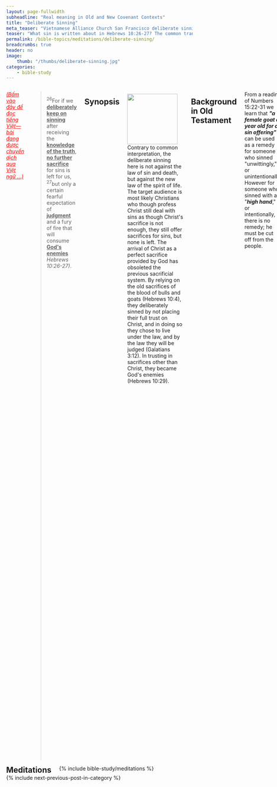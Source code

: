 ```yaml
---
layout: page-fullwidth
subheadline: "Real meaning in Old and New Covenant Contexts"
title: "Deliberate Sinning"
meta_teaser: "Vietnamese Alliance Church San Francisco deliberate sinning sacrifice  consciousness sins truth"
teaser: "What sin is written about in Hebrews 10:26-27? The common transgressions that good Christians should avoid at all cost? Or something specific that warrants such stern warning? This writing proposes that the deliberate sinning addressed in this passage is not about sins in general, but about a specific sin that calls for God's judgement, and a fury of fire, the sin that into an enemy of God."
permalink: /bible-topics/meditations/deliberate-sinning/
breadcrumbs: true
header: no
image:
    thumb: "/thumbs/deliberate-sinning.jpg"
categories:
    - bible-study
---
```

<!--more-->
<div class="row">
<div class="medium-8 columns" markdown="1">

<em><a style="color: #ff0000;" href="{{ site.baseurl }}/hoc-kinh-thanh/suy-gam/co-tinh-pham-toi/">(Bấm vào đây để đọc tiếng Việt&mdash;bài đang được chuyển dịch qua Việt ngữ ...)</a></em>

><sup>26</sup>For if we <u><strong>deliberately keep on sinning</strong></u> after receiving the <u><strong>knowledge of the truth</strong></u>, <u><strong>no further sacrifice</strong></u> for sins is left for us, <sup>27</sup>but only a certain fearful expectation of <u><strong>judgment</strong></u> and a fury of fire that will consume <u><strong>God's enemies</strong></u> <cite>Hebrews 10:26-27)</cite>.

## Synopsis

<div>
<p>
<img alt src="{{ site.baseurl }}/images/deliberate-sinning.jpg" style="border: 0px none; margin: 7px 15px 0px 0px; max-width: 100%; height: 136px; padding: 0px; float: left;">
Contrary to common interpretation, the deliberate sinning here is not against the law of sin and death, but against the new law of the spirit of life. The target audience is most likely Christians who though profess Christ still deal with sins as though Christ's sacrifice is not enough, they still offer sacrifices for sins, but none is left. The arrival of Christ as a perfect sacrifice provided by God has obsoleted the previous sacrificial system. By relying on the old sacrifices of the blood of bulls and goats (Hebrews 10:4), they deliberately sinned by not placing their full trust on Christ, and in doing so they chose to live under the law, and by the law they will be judged (Galatians 3:12). In trusting in sacrifices other than Christ, they became God's enemies (Hebrews 10:29).
</p>
</div>

## Background in Old Testament

From a reading of Numbers 15:22-31 we learn that <strong><em>"a female goat a year old for a sin offering"</em></strong> can be used as a remedy for someone who sinned "unwittingly," or unintentionally. However for someone who sinned with a "<strong><em>high hand</em></strong>," or intentionally, there is no remedy; he must be cut off from the people.

In short, unintentional breaking of God's commandments can be forgiven through an atoning sacrifice. Intentional sin, however, cannot.

Some key ideas jump out from the verses:

- deliberately keep on sinning
- knowledge of the truth
- no further sacrifice
- judgement
- God's enemy

Let us view them from both Old and New Covenant lenses so we may have a clear idea of how to apply them today. It is important that we acknowledge that the Old Testament, including the Old Covenant which dictated the relationship between God and Man during that period, is written as a shadow of things to come in the New Testament. The Bible is clear in saying that the shadow is <u>not</u> the real thing which is expressed in the person and work of Jesus Christ. We should follow the Person&mdash;the Way, Truth,and Life, and not the shadow (Colossians 2:17; Hebrews 10:1). The Bible is also clear that the New Covenant comes to replace the obsolete Old Covenant as it is written in Hebrews 8:13: <strong><em>"By calling this covenant \"new,\" he has made the first one obsolete; and what is obsolete and outdated will soon disappear."</em></strong> The Old Covenant is still relevant in the sense that it is still needed to convict the unbelieving world until they submit to Christ, but once they express their faith in Christ, they enter a new relationship with Him based on the New Covenant. Many Christians due to their lack of understanding of the Bible attempt to live under both Covenants, hence committing spiritual adultery (Romans 7:1-4).

## 1. Deliberately keep on sinning

><sup>26</sup>For if we <u><strong>deliberately keep on sinning</strong></u> after receiving the <u>knowledge of the truth</u>, <u>no further sacrifice</u> for sins is left for us, <sup>27</sup>but only a certain fearful expectation of <u>judgment</u> and a fury of fire that will consume <u>God's enemies</u>. <cite>(Hebrews 10:26-27)</cite>

### View from the Old Covenant

As we read in Numbers 15:22-31 we saw that there were basically two kinds of sins, one intentional and the other unintentional where only the unintentional sins could be forgiven through a sacrifice.

All sins must be based on the breaking of the Ten Commandments, but the difference is in whether they were committed intentionally or unintentionally. Here is where things can get a little complicated. According to Deuteronomy 17:6, there needs to be two or three witnesses before a transgressor can be put to death. One might raise a question about how the witnesses can see through the heart of the transgresser to know without any shadow of doubt that the sin was committed intentionally. However we don't need to solve this problem of determining intentionality of a transgression, because under the New Covenant we will be shown a much clearer picture of sin and forgiveness.

### View from the New Covenant

God must know what problem can be caused by the intentional/unintentional system of differentiation, but He wanted to let man come to the place where they exhaust all their resources, let them use their "knowledge of good and evil" to see if they can figure out how to get right with Him using their fuzzy logic.

When Christ came into the world was when God began to show mankind a better path. He showed them He's not interested in differentiating camels and gnats, intentional or unintentional, venial or mortal, types of sins: <em>"For all have sinned and fall short of God's glory" (Romans 3:23)</em>. He showed them that they all committed sins that deserve eternal damnation.

He declared to the world that there is only one sin that mankind must worry about; there is only one that its commission is defined as intentional; there is only one that there is no sacrifice for. Here is what Jesus said about the role of the Holy Spirit concerning sin:

> <sup>8</sup>And when he (the Holy Spirit) comes, he will prove the world <u>wrong concerning sin</u> ... <sup>9</sup>concerning sin, <u>because they do not believe in me</u> (John 16:8-9)

The world has been wrong concerning sin? Yes, it has been obsessed with sins and their categorization. The real intentional sin lies in how one answers this question: Do you believe on the One God has sent? As a matter of fact Jesus said it here earlier in John:

<p class="blockquote"><sup>28</sup>So then they said to him, "What must we do to accomplish the deeds God requires?"  <sup>29</sup>Jesus replied, "This is the deed God requires - <u>to believe</u> in the one whom he sent." (John 6:28-29)</p>

To further emphasize the role of the Holy Spirit in correcting the world's view concerning sin, Jesus asserted in Matthew 12:31:

<p class="blockquote"> <sup>31</sup>For this reason I tell you, people will be forgiven for every sin and blasphemy, but the blasphemy against the Spirit will not be forgiven.  <sup>32</sup>Whoever speaks a word against the Son of Man will be forgiven. But whoever speaks against the Holy Spirit will not be forgiven, either in this age or in the age to come.</p>

Every sin can be forgiven except one. There is no further need to pit between camels and gnats. You can even blaspheme against God Himself and be forgiven, but you're not allowed to change the message of the Holy Spirit: sin is the act of not believing in Christ. The original Greek word for "blasphemy" may also be translated to "slander," to distort the ministry of the Holy Spirit (click <a href="{{ site.url }}/bible-topics/meditations/grieving-holy-spirit/#blasphemy">here</a> for further discussion on the word "blaspheme").

The slanderer of the Holy Spirit takes peoples eyes from the main and singular objective: Christ, and moves them to the myriad camels and gnats, and the intentional or unintentional, of sins. They move them from the position of the assurance of salvation to the confusing world of chasing endlessly one sin after another.

#### The <cite>Hebrews 10</cite> context

So far we have reduced the confusion of intentional vs. unintentional sins down to a single real sin: the sin of unbelief. This is a very critical paradigm shift in our relationship with God; a shift from the Old Covenant to the New Covenant where the one deals with sin and death and the other faith and life. The context of Hebrews 10 proves even more valuable in further affirming this paradigm shift.

Hebrews 10 starts out with comparing the old system of sacrifices to that of Christ.

<p class="blockquote"><sup>1</sup>For the law possesses a shadow of the good things to come but not the reality itself, and is therefore <strong>completely unable</strong>, by the same sacrifices offered continually, year after year, <strong>to perfect those who come to worship</strong>.  <sup>2</sup>For otherwise would they not have <strong>ceased to be offered</strong>, since the worshipers would have been purified <strong>once for all</strong> and so have <strong>no further consciousness of sin?</strong>  <sup>3</sup>But in those sacrifices there is a <strong>reminder of sins</strong> year after year.  <sup>4</sup>For the blood of bulls and goats <strong>cannot take away sins</strong>.</p>

##### Man initiated sacrifices

- cannot make the worshippers perfect
- must be offered continually (like confession of sins nowadays)
- remind the worshippers of sins
- cannot take away sins

##### Christ

- make perfect the worshippers (perfection is required so we may enter God's presence&mdash;Matthew 5:48)
- offered once for all and never to be repeated again
- no further consciousness of sins
- can take away sins

With just these four verses alone we can make a case for the transition from all manners of sin to the singular sin of unbelief, from repeated and continual offering of sacrifices for all sort of sins to the final once for all sacrifice of Christ.

There is also another important truth in these verses that not only supports the need of the paradigm shift, it makes all the difference in how we are to relate to God, our concept of sin, in giving us the key to the peace that passes understanding that has eluded Christians for two thousand years since Christ. The truth about Christ's sacrifice allows us to have <strong><em>"no further consciousness of sins"</em></strong>. This is in contrast to the sacrifices of the blood of bulls and goats that serve as reminders of sins. Have you ever thought that in Christ you are allowed to have no further consciousness of sins? Consciousness of sins produces guilt, and religion thrives on guilt.

Therefore to deliberately keep on sinning is to continue to disobey the call to trust in Christ as the only means for salvation. While all sins can be forgiven, this sin of unbelief prevents any possibility of its forgiveness required for reconciliation with God. To tie deliberate sinning to the common transgressions that spring from man's sinful nature is to make it impossible for anyone to enter the kingdom of God, or at least to make the Christian life anything but an easy yoke and a light burden.

## 2. Knowledge of the truth

><sup>26</sup>For if we <u>deliberately keep on sinning</u> after receiving the <u><strong>knowledge of the truth</strong></u>, <u>no further sacrifice</u> for sins is left for us, <sup>27</sup>but only a certain fearful expectation of <u>judgment</u> and a fury of fire that will consume <u>God's enemies</u>. <cite>(Hebrews 10:26-27)</cite>

This part ties in perfectly with the conclusion that the ultimate sin is the sin of unbelief. If we place the main verses of this writing in even the larger context of the entire book of Hebrews we'd see that the <strong><em>knowledge of the truth</em></strong> in verse 26 is the knowledge that Christ's sacrifice is an act that replaces the entire sacrificial system once for all.

The first part of verse 26 can be paraphrased as follows:

<p class="blockquote">For if we deliberately refused to be forgiven of all our sins by believing in the truthful message we heard ...</p>

## 3. No further sacrifice

><sup>26</sup>For if we <u>deliberately keep on sinning</u> after receiving the <u>knowledge of the truth</u>, <u><strong>no further sacrifice</strong></u> for sins is left for us, <sup>27</sup>but only a certain fearful expectation of <u>judgment</u> and a fury of fire that will consume <u>God's enemies</u>. <cite>(Hebrews 10:26-27)</cite>

Under the Old Covenant, God gave His people a system of sacrifices to give them a measure of peace upon their failures to keep His commandments, but the sacrifices must be offered repeatedly because it is inevitable that they would continue to sin against Him. Christ brought this system to an end by His death on the cross.

<p class="blockquote"><sup>14</sup><strong><u>For by one sacrifice he has made perfect forever</u></strong> those who are being made holy. <sup>15</sup>The Holy Spirit also testifies to us about this. First he says: <sup>16</sup>“This is the covenant I will make with them after that time, says the Lord.  I will put my laws in their hearts, and I will write them on their minds.” <sup>17</sup>Then he adds: “<strong><u>Their sins and lawless acts I will remember no more</u></strong>.” <sup>18</sup>And <strong><u>where these have been forgiven, sacrifice for sin is no longer necessary</u></strong> (Hebrews 10:14-18).</p>

The old sacrificial system deals with sins one by one, intentional or unintentional, never ending, Christ came to deal with sin once for all, though sin is still manifested in the fallen flesh, the consciousness of sins is erased from the mind of one who fully trusts in the finished work of Christ. Therein lies the possibility of rest (Matthew 11:28).


## 4. Judgement

><sup>26</sup>For if we <u>deliberately keep on sinning</u> after receiving the <u>knowledge of the truth</u>, <u>no further sacrifice</u> for sins is left for us, <sup>27</sup>but only a certain fearful expectation of <u><strong>judgment</strong></u> and a fury of fire that will consume <u>God's enemies</u>. <cite>(Hebrews 10:26-27)</cite>

These verses must not be addressing Christians for the use of the word *"judgment"*. Romans 8:1-2 says that there is not supposed to be any judgment for Christians:

<p class="blockquote"><sup>1</sup>Therefore, there is now <strong>no condemnation</strong> for those who are in Christ Jesus, <sup>2</sup>because through Christ Jesus the law of the Spirit who gives life has set youa free from the law of sin and death (Romans 8:1-2).</p>

and then later in verse 34:

<p class="blockquote">Who then is the one who condemns? No one. Christ Jesus who died--more than that, who was raised to life--is at the right hand of God and is also interceding for us (Romans 8:34).</p>

Judgment however is reserved for those who deliberately refuse to place their trust on Christ alone for their salvation, they still rely on other means, other sacrifices in place of Christ.

## 5. God's Enemy

><sup>26</sup>For if we <u>deliberately keep on sinning</u> after receiving the <u>knowledge of the truth</u>, <u>no further sacrifice</u> for sins is left for us, <sup>27</sup>but only a certain fearful expectation of <u>judgment</u> and a fury of fire that will consume <u><strong>God's enemies</strong></u>. <cite>(Hebrews 10:26-27)</cite>

In the context of this Hebrews passage, it is the deliberate sinning through unbelief, through trusting in something other than Christ. Paul wrote this to the Galatians that might help us see the similarity of the sin they commit:

<p class="blockquote"><sup>2</sup>Mark my words! I, Paul, tell you that if you let yourselves be circumcised, Christ will be of no value to you at all. <sup>3</sup>Again I declare to every man who lets himself be circumcised that he is obligated to obey the whole law. <sup>4</sup>You who are trying to be justified by the law have been <strong>alienated from Christ</strong>; you have <strong>fallen away from grace</strong> (Galatians 5:2-4).</p>

In the case of the Galatians, it is the reliance on circumcision that made them alienated from Christ. They fell from grace in their trying to be justified through the law. In the case of the Hebrews, their reliance on the law is through the sacrifices of blood of bulls and goats (Hebrews 10:4). Trying to be justified by the law while Christ already died to bring them the justification they needed, this made them the enemy of God as we continue reading to Hebrews 10:29:

<p class="blockquote">How much greater punishment do you think that person deserves who has contempt for the Son of God, and profanes the blood of the covenant that made him holy, and insults the Spirit of grace? (Hebrews 10:29)</p>

For us modern Christians, what do we rely on to be justified before God? Our works? Our righteous deeds?

## Conclusion

In the eyes of the writer of Hebrews, the sin of his target audience is definitely not of the transgression of one against another, or even against self, but againt God. However there is only one sin againt God that cannot be forgiven: the slandering, or blaspheming, or distorting of the Holy Spirit's conviction of men concerning what sin really is: unbelief in the One God has sent.

In trusting in the sacrifices of the blood of bulls and goats, these believers committed a deliberate sin of not placing their full trust on the finished work of Christ. This is manifested at the church of Galatia in their trust in circumcision, at the church of Colosse in their trust in the observing of certain days, the washing of hands, or other methods of self deprivation.

In short, Christ is the only way God provides for us to have access to Him, nothing else can add to it&mdash;even our most righteous deeds, and nothing can cancel its efficacy&mdash;even all manner of sins except that of unbelief.

To be fully convinced of this interpretation, one needs only to expand outward to the larger context of the whole of chapter 10, and subsequently backtrack to the entire book of Hebrews.

>  <sup>18</sup>And to whom did God swear that they would never enter his rest if not to those who disobeyed? <sup>19</sup>So we see that they were not able to enter, because of their unbelief (Hebrews 3:18-19). <cite>The disobedience is to the call to believe</cite>

{% include bible-study/bible-study-footer %}
</div><!-- /.medium-8.columns -->
<div class="bible-index medium-4 columns">

<h2 style="margin: 0px">Meditations</h2>
        {% include bible-study/meditations %}
</div><!-- /.medium-4.columns -->
</div><!-- /.row -->

<div class="small-12" style="padding: 0px; border-bottom: none;">
    {% include next-previous-post-in-category %}
</div>
